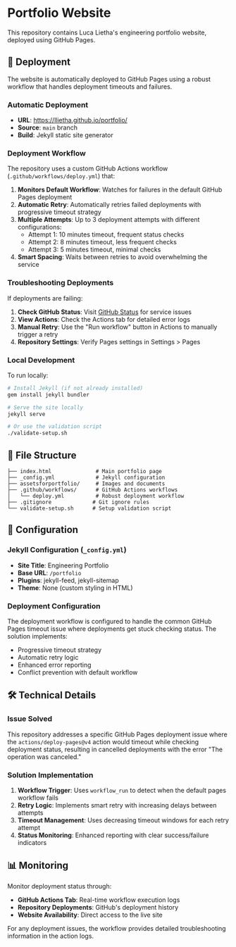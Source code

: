 # Portfolio Website

This repository contains Luca Lietha's engineering portfolio website, deployed using GitHub Pages.

## 🚀 Deployment

The website is automatically deployed to GitHub Pages using a robust workflow that handles deployment timeouts and failures.

### Automatic Deployment

- **URL**: https://llietha.github.io/portfolio/
- **Source**: `main` branch
- **Build**: Jekyll static site generator

### Deployment Workflow

The repository uses a custom GitHub Actions workflow (`.github/workflows/deploy.yml`) that:

1. **Monitors Default Workflow**: Watches for failures in the default GitHub Pages deployment
2. **Automatic Retry**: Automatically retries failed deployments with progressive timeout strategy
3. **Multiple Attempts**: Up to 3 deployment attempts with different configurations:
   - Attempt 1: 10 minutes timeout, frequent status checks
   - Attempt 2: 8 minutes timeout, less frequent checks
   - Attempt 3: 5 minutes timeout, minimal checks
4. **Smart Spacing**: Waits between retries to avoid overwhelming the service

### Troubleshooting Deployments

If deployments are failing:

1. **Check GitHub Status**: Visit [GitHub Status](https://www.githubstatus.com/) for service issues
2. **View Actions**: Check the Actions tab for detailed error logs
3. **Manual Retry**: Use the "Run workflow" button in Actions to manually trigger a retry
4. **Repository Settings**: Verify Pages settings in Settings > Pages

### Local Development

To run locally:

```bash
# Install Jekyll (if not already installed)
gem install jekyll bundler

# Serve the site locally
jekyll serve

# Or use the validation script
./validate-setup.sh
```

## 📁 File Structure

```
├── index.html              # Main portfolio page
├── _config.yml             # Jekyll configuration
├── assetsforportfolio/     # Images and documents
├── .github/workflows/      # GitHub Actions workflows
│   └── deploy.yml          # Robust deployment workflow
├── .gitignore             # Git ignore rules
└── validate-setup.sh      # Setup validation script
```

## 🔧 Configuration

### Jekyll Configuration (`_config.yml`)

- **Site Title**: Engineering Portfolio
- **Base URL**: `/portfolio`
- **Plugins**: jekyll-feed, jekyll-sitemap
- **Theme**: None (custom styling in HTML)

### Deployment Configuration

The deployment workflow is configured to handle the common GitHub Pages timeout issue where deployments get stuck checking status. The solution implements:

- Progressive timeout strategy
- Automatic retry logic
- Enhanced error reporting
- Conflict prevention with default workflow

## 🛠️ Technical Details

### Issue Solved

This repository addresses a specific GitHub Pages deployment issue where the `actions/deploy-pages@v4` action would timeout while checking deployment status, resulting in cancelled deployments with the error "The operation was canceled."

### Solution Implementation

1. **Workflow Trigger**: Uses `workflow_run` to detect when the default pages workflow fails
2. **Retry Logic**: Implements smart retry with increasing delays between attempts
3. **Timeout Management**: Uses decreasing timeout windows for each retry attempt
4. **Status Monitoring**: Enhanced reporting with clear success/failure indicators

## 📊 Monitoring

Monitor deployment status through:

- **GitHub Actions Tab**: Real-time workflow execution logs
- **Repository Deployments**: GitHub's deployment history
- **Website Availability**: Direct access to the live site

For any deployment issues, the workflow provides detailed troubleshooting information in the action logs.